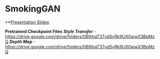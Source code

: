 # SmokingGAN
 
 **[Presentation Slides](https://docs.google.com/presentation/d/1vP4G4TRBLdYtgEpjr3TMdAcr0W6Q4Yo0psj4TbhxiDI/edit?usp=sharing)
 
 **Pretrained Checkpoint Files** 
 ***Style Transfer*** - https://drive.google.com/drive/folders/0B9jhaT37ydSyRk9UX0wwX3BpMzQ
 ***Depth Map*** - https://drive.google.com/drive/folders/0B9jhaT37ydSyRk9UX0wwX3BpMzQ
